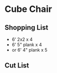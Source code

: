 # Cube Chair #

## Shopping List ##

* 6' 2x2 x 4
* 6' 5" plank x 4
* or 6' 4" plank x 5

## Cut List ##
